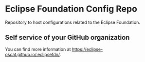# Eclipse Foundation Config Repo

Repository to host configurations related to the Eclipse Foundation.

## Self service of your GitHub organization

You can find more information at <https://eclipse-oscat.github.io/.eclipsefdn/>.
